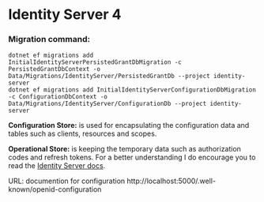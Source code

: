 # Identity Server 4

### Migration command:

```
dotnet ef migrations add InitialIdentityServerPersistedGrantDbMigration -c PersistedGrantDbContext -o Data/Migrations/IdentityServer/PersistedGrantDb --project identity-server
dotnet ef migrations add InitialIdentityServerConfigurationDbMigration -c ConfigurationDbContext -o Data/Migrations/IdentityServer/ConfigurationDb --project identity-server
```

**Configuration Store:** is used for encapsulating the configuration data and tables such as clients, resources and scopes.

**Operational Store:** is keeping the temporary data such as authorization codes and refresh tokens. For a better understanding I do encourage you to read the [Identity Server docs](https://identityserver4.readthedocs.io/).

URL: documention for configuration http://localhost:5000/.well-known/openid-configuration
